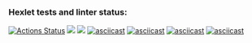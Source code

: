 ### Hexlet tests and linter status: 
[![Actions Status](https://github.com/vera-bashnyak/frontend-project-46/actions/workflows/hexlet-check.yml/badge.svg)](https://github.com/vera-bashnyak/frontend-project-46/actions)
<a href="https://codeclimate.com/github/vera-bashnyak/frontend-project-46/maintainability"><img src="https://api.codeclimate.com/v1/badges/9aaa25a7b471339aa356/maintainability" /></a>
<a href="https://codeclimate.com/github/vera-bashnyak/frontend-project-46/test_coverage"><img src="https://api.codeclimate.com/v1/badges/9aaa25a7b471339aa356/test_coverage" /></a>
[![asciicast](https://asciinema.org/a/674371.svg)](https://asciinema.org/a/674371)
[![asciicast](https://asciinema.org/a/675284.svg)](https://asciinema.org/a/675284)
[![asciicast](https://asciinema.org/a/676801.svg)](https://asciinema.org/a/676801)
[![asciicast](https://asciinema.org/a/677369.svg)](https://asciinema.org/a/677369)
